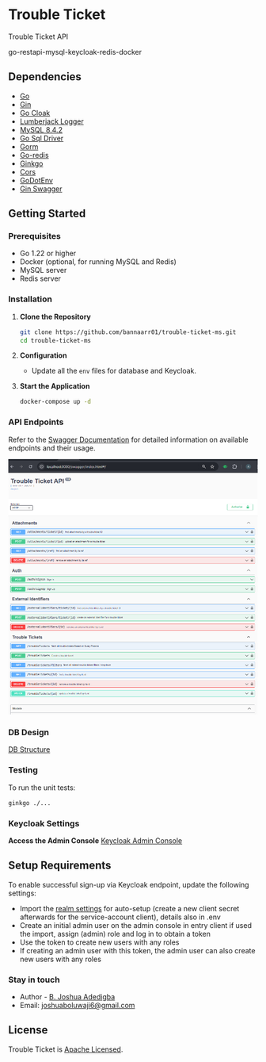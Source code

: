 # Trouble Ticket

Trouble Ticket API

go-restapi-mysql-keycloak-redis-docker

## Dependencies
- [Go](https://github.com/golang/go)
- [Gin](https://github.com/gin-gonic/gin)
- [Go Cloak](https://github.com/Nerzal/gocloak)
- [Lumberjack Logger](https://github.com/natefinch/lumberjackLumberjack)
- [MySQL 8.4.2](https://hub.docker.com/_/mysql/Utilize)
- [Go Sql Driver](github.com/go-sql-driver/mysql )
- [Gorm](https://github.com/go-gorm/gorm)
- [Go-redis](https://github.com/redis/go-redis)
- [Ginkgo](https://github.com/onsi/ginkgo)
- [Cors](github.com/gin-contrib/cors)
- [GoDotEnv](github.com/joho/godotenv)
- [Gin Swagger](https://github.com/swaggo/gin-swagger)

## Getting Started

### Prerequisites

- Go 1.22 or higher
- Docker (optional, for running MySQL and Redis)
- MySQL server
- Redis server

### Installation

1. **Clone the Repository**

    ```bash
    git clone https://github.com/bannaarr01/trouble-ticket-ms.git
    cd trouble-ticket-ms
    ```

2. **Configuration**

    - Update all the `env` files for database and Keycloak.


3. **Start the Application**

    ```bash
    docker-compose up -d
    ```

### API Endpoints

Refer to the [Swagger Documentation](http://localhost:8080/swagger/index.html) for detailed information on available endpoints and their usage.

<img src="assets/api.png"/>

### DB Design
[DB Structure](assets/db_structure.pdf)

### Testing

To run the unit tests:

```bash
ginkgo ./... 
```

### Keycloak Settings
**Access the Admin Console** [Keycloak Admin Console](http://localhost:8501)

## Setup Requirements

To enable successful sign-up via Keycloak endpoint, update the following settings:

* Import the [realm settings](realm-export.json) for auto-setup (create a new client secret afterwards for the service-account client), details also in .env
* Create an initial admin user on the admin console in entry client if used the import, assign (admin) role and log in to obtain a token
* Use the token to create new users with any roles
* If creating an admin user with this token, the admin user can also create new users with any roles

### Stay in touch
- Author - [B. Joshua Adedigba](https://www.linkedin.com/in/b-joshua-adedigba-a96231211/)
- Email: [joshuaboluwaji6@gmail.com](joshuaboluwaji6@gmail.com)

## License

Trouble Ticket is [Apache Licensed](LICENSE).